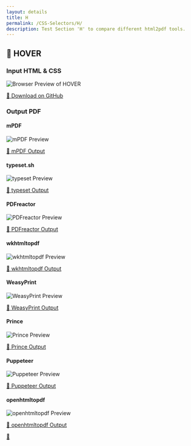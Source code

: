 ```yaml
---
layout: details
title: H
permalink: /CSS-Selectors/H/
description: Test Section 'H' to compare different html2pdf tools.
---
```




## 🔬 HOVER

### Input HTML & CSS

<div class="browser-mockup with-url">
    <div>
        <img src="/{{ page.path }}/../browser_screenshot__html_CSS_Selectors_H_hover.html.pdf.png" alt="Browser Preview of HOVER" />
    </div>
</div>
<p>
    <a href="https://raw.githubusercontent.com/azettl/compare.html2pdf.tools/master//html/CSS%20Selectors/H/hover.html" target="_blank" rel="noopener">📄 Download on GitHub</a>
</p>

### Output PDF

<div class="details-boxes">
    <div>
        <h4>mPDF</h4>
        <img src="/{{ page.path }}/../mpdf__html_CSS_Selectors_H_hover.html.png" alt="mPDF Preview" />
        <p>
            <a href="/{{ page.path }}/../mpdf__html_CSS_Selectors_H_hover.html.pdf" target="_blank">📕 mPDF Output</a>
        </p>
    </div>
    <div>
        <h4>typeset.sh</h4>
        <img src="/{{ page.path }}/../typeset__html_CSS_Selectors_H_hover.html.png" alt="typeset Preview" />
        <p>
            <a href="/{{ page.path }}/../typeset__html_CSS_Selectors_H_hover.html.pdf" target="_blank">📕 typeset Output</a>
        </p>
    </div>
    <div>
        <h4>PDFreactor</h4>
        <img src="/{{ page.path }}/../pdfreactor__html_CSS_Selectors_H_hover.html.png" alt="PDFreactor Preview" />
        <p>
            <a href="/{{ page.path }}/../pdfreactor__html_CSS_Selectors_H_hover.html.pdf" target="_blank">📕 PDFreactor Output</a>
        </p>
    </div>
    <div>
        <h4>wkhtmltopdf</h4>
        <img src="/{{ page.path }}/../wkhtmltopdf__html_CSS_Selectors_H_hover.html.png" alt="wkhtmltopdf Preview" />
        <p>
            <a href="/{{ page.path }}/../wkhtmltopdf__html_CSS_Selectors_H_hover.html.pdf" target="_blank">📕 wkhtmltopdf Output</a>
        </p>
    </div>
    <div>
        <h4>WeasyPrint</h4>
        <img src="/{{ page.path }}/../weasyprint__html_CSS_Selectors_H_hover.html.png" alt="WeasyPrint Preview" />
        <p>
            <a href="/{{ page.path }}/../weasyprint__html_CSS_Selectors_H_hover.html.pdf" target="_blank">📕 WeasyPrint Output</a>
        </p>
    </div>
    <div>
        <h4>Prince</h4>
        <img src="/{{ page.path }}/../princexml__html_CSS_Selectors_H_hover.html.png" alt="Prince Preview" />
        <p>
            <a href="/{{ page.path }}/../princexml__html_CSS_Selectors_H_hover.html.pdf" target="_blank">📕 Prince Output</a>
        </p>
    </div>
    <div>
        <h4>Puppeteer</h4>
        <img src="/{{ page.path }}/../puppeteer__html_CSS_Selectors_H_hover.html.png" alt="Puppeteer Preview" />
        <p>
            <a href="/{{ page.path }}/../puppeteer__html_CSS_Selectors_H_hover.html.pdf" target="_blank">📕 Puppeteer Output</a>
        </p>
    </div>
    <div>
        <h4>openhtmltopdf</h4>
        <img src="/{{ page.path }}/../openhtmltopdf__html_CSS_Selectors_H_hover.html.png" alt="openhtmltopdf Preview" />
        <p>
            <a href="/{{ page.path }}/../openhtmltopdf__html_CSS_Selectors_H_hover.html.pdf" target="_blank">📕 openhtmltopdf Output</a>
        </p>
    </div>
</div>

<a href="#top" class="rocket-outer">
    <span class="rocket">🚀</span>
</a>


